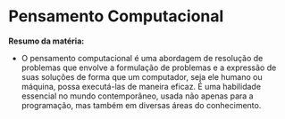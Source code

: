 # Pensamento Computacional
**Resumo da matéria:**
* O pensamento computacional é uma abordagem de resolução de problemas que envolve a formulação de problemas e a expressão de suas soluções de forma que um computador, seja ele humano ou máquina, possa executá-las de maneira eficaz. É uma habilidade essencial no mundo contemporâneo, usada não apenas para a programação, mas também em diversas áreas do conhecimento. 